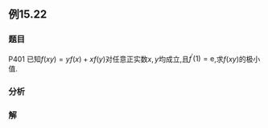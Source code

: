 ## 例15.22
### 题目
P401 已知$f( {xy}) = {yf}( x) + {xf}( y)$对任意正实数$x, y$均成立,且${f}^{\prime }( 1) = \mathrm{e}$,求$f( {xy})$的极小值.
### 分析

### 解